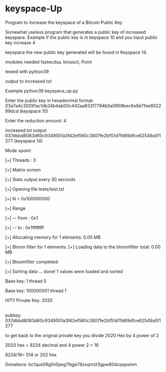 # keyspace-Up
Program to increase the keyspace of a Bitcoin Public Key<p>
Somewhat useless program that generates a public key of increased keyspace. Example if the public key is in keyspace 10 and you input public key increase 4 <p>keyspace the new public key generated will be found in Keyspace 14.<p>
modules needed fastecdsa, binascii, Point<p>
tested with python39<p>
output to increased.txt<p>
Example python39 keyspace_up.py<p>
Enter the public key in hexadecimal format: 03a7a4c30291ac1db24b4ab00c442aa832f7794b5a0959bec6e8d7fee802289dcd   (keyspace 10)<p>
Enter the reduction amount: 4<p>
increased.txt output 037dbbd8083d60c9349551a3f42ef560c3807fe2bf51d7fd69dfce62549a5f1277  (keyspace 14)<p>

  Mode xpoint<p>
[+] Threads : 3<p>
[+] Matrix screen<p>
[+] Stats output every 30 seconds<p>
[+] Opening file tests/test.txt<p>
[+] N = 0x100000000<p>
[+] Range<p>
[+] -- from : 0x1<p>
[+] -- to   : 0x1ffffffff<p>
[+] Allocating memory for 1 elements: 0.00 MB<p>
[+] Bloom filter for 1 elements.
[+] Loading data to the bloomfilter total: 0.00 MB<p>
[+] Bloomfilter completed<p>
[+] Sorting data ... done! 1 values were loaded and sorted<p>
Base key: 1 thread 0<p>
Base key: 100000001 thread 1<p>

HIT!! Private Key: 2020<p>  
pubkey: 037dbbd8083d60c9349551a3f42ef560c3807fe2bf51d7fd69dfce62549a5f1277<p>
to get back to the original private key you divide 2020 Hex by 4 power of 2 <p>
2020 hex = 8224 decimal and 4 power 2 = 16<p>  8224/16= 514 or 202 hex <p>
Donations: bc1qus09g0n5jwg79gje76zxqmzt3gpw80dcqspsmm
